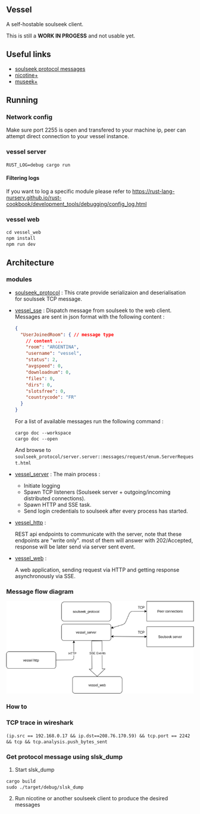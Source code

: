 ## Vessel 
A self-hostable soulseek client. 

This is still a **WORK IN PROGESS** and not usable yet.
  
## Useful links

- [soulseek protocol messages](https://nicotine-plus.github.io/nicotine-plus/doc/SLSKPROTOCOL.html#server-code-1)
- [nicotine+](https://github.com/Nicotine-Plus/nicotine-plus)
- [museek+](https://github.com/eLvErDe/museek-plus)

## Running

### Network config

Make sure port 2255 is open and transfered to your machine ip, peer can attempt direct connection to your vessel instance. 

### vessel server

```shell
RUST_LOG=debug cargo run
```

#### Filtering logs

If you want to log a specific module please refer to https://rust-lang-nursery.github.io/rust-cookbook/development_tools/debugging/config_log.html

### vessel web
```shell
cd vessel_web
npm install
npm run dev
```

## Architecture

### modules 

- [soulseek_protocol](soulseek_protocol) :
  This crate provide serializaion and deserialisation for soulssek TCP message.
  
- [vessel_sse](vessel_sse) : Dispatch message from soulseek to the web client.
    Messages are sent in json format with the following content : 
    ```json
  {
      "UserJoinedRoom": { // message type
        // content ...
        "room": "ARGENTINA",
        "username": "vessel",
        "status": 2,
        "avgspeed": 0,
        "downloadnum": 0,
        "files": 0,
        "dirs": 0,
        "slotsfree": 0,
        "countrycode": "FR"
      }
    }
    ```
  For a list of available messages run the following command : 
  ```shell
  cargo doc --workspace
  cargo doc --open
  ```
  And browse to `soulseek_protocol/server.server::messages/request/enum.ServerRequest.html`

  
- [vessel_server](vessel_server) :
  The main process : 
    - Initiate logging
    - Spawn TCP listeners (Soulseek server + outgoing/incoming distributed connections).
    - Spawn HTTP and SSE task.
    - Send login credentials to soulseek after every process has started.
  
  
- [vessel_http](vessel_http) : 

  REST api endpoints to communicate with the server, note that these endpoints are "write only".
  most of them will answer with 202/Accepted, response will be later send via server sent event.
  
- [vessel_web](vessel_web) :

  A web application, sending request via HTTP and getting response asynchronously via SSE. 

### Message flow diagram 

![Message flow diagram](docs/diagrams/architecture.png)

### How to 

### TCP trace in wireshark

```
(ip.src == 192.168.0.17 && ip.dst==208.76.170.59) && tcp.port == 2242 && tcp && tcp.analysis.push_bytes_sent
```


### Get protocol message using slsk_dump

1. Start slsk_dump

```shell
cargo build
sudo ./target/debug/slsk_dump
```

2. Run nicotine or another soulseek client to produce the desired messages